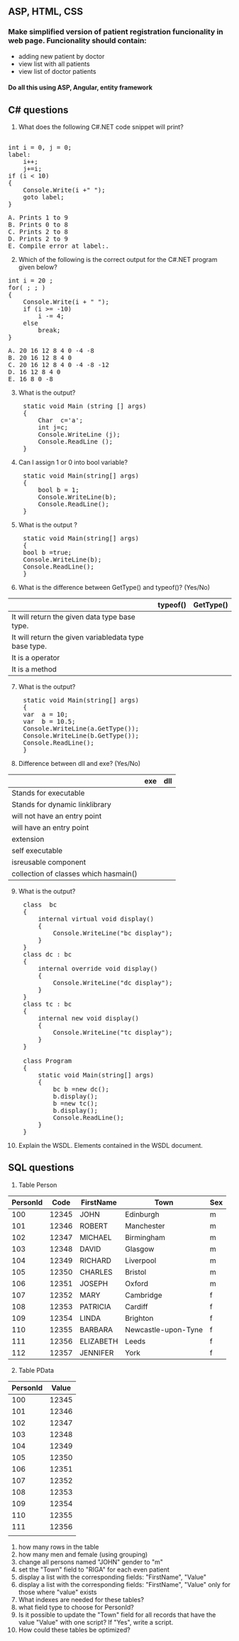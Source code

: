 ## ASP, HTML, CSS

### Make simplified version of patient registration funcionality in web page. Funcionality should contain:
 - adding new patient by doctor
 - view list with all patients
 - view list of doctor patients
#### Do all this using ASP, Angular, entity framework

## C# questions

1. What does the following C#.NET code snippet will print?
<pre> 
int i = 0, j = 0; 
label:
    i++;
    j+=i;
if (i < 10)
{
    Console.Write(i +" ");
    goto label; 
}
</pre>
<pre>
A. Prints 1 to 9
B. Prints 0 to 8
C. Prints 2 to 8
D. Prints 2 to 9
E. Compile error at label:.
</pre>

2. Which of the following is the correct output for the C#.NET program given below?
<pre>
int i = 20 ;
for( ; ; )
{
    Console.Write(i + " "); 
    if (i >= -10)
        i -= 4; 
    else 
        break;
}
</pre>

<pre>
A. 20 16 12 8 4 0 -4 -8
B. 20 16 12 8 4 0
C. 20 16 12 8 4 0 -4 -8 -12
D. 16 12 8 4 0
E. 16 8 0 -8
</pre>

3. What is the output?
<pre>
    static void Main (string [] args)
    {
        Char  c='a';
        int j=c;
        Console.WriteLine (j);
        Console.ReadLine ();
    }
</pre>

4.  Can I assign 1 or 0 into bool variable?
<pre>
    static void Main(string[] args)
    { 
        bool b = 1;
        Console.WriteLine(b);
        Console.ReadLine();
    }
</pre>

5. What is the output ?
<pre>
    static void Main(string[] args)
    { 
    bool b =true;
    Console.WriteLine(b);
    Console.ReadLine();
    }
</pre>

6. What is the difference between GetType() and typeof()?    (Yes/No)

|                                                       | **typeof()** | **GetType()** |
| ----------------------------------------------------- | ------------ | ------------- |
| It will return the given data type base type.         |              |               |
| It will return the given variabledata type base type. |              |               |
| It is a operator                                      |              |               |
| It is a method                                        |              |               |	

7. What is the output?
<pre>
    static void Main(string[] args)
    {
    var  a = 10;
    var  b = 10.5;
    Console.WriteLine(a.GetType());
    Console.WriteLine(b.GetType());
    Console.ReadLine();
    }
</pre>

8.   Difference between dll and exe?  (Yes/No)

|                                       | **exe** | **dll** |
| ------------------------------------- | ------- | ------- |
| Stands for executable                 |         |         |
| Stands for dynamic linklibrary        |         |         |
| will not have an entry point          |         |         |
| will have an entry point              |         |         |
| extension                             |         |         |
| self executable                       |         |         |
| isreusable component                  |         |         |
| collection of classes which hasmain() |         |         |

9.  What is the output?
<pre>
	class  bc 
    {
        internal virtual void display()
        {
            Console.WriteLine("bc display");
        }
    }
    class dc : bc 
    {
        internal override void display()
        {
            Console.WriteLine("dc display");
        }
    }
    class tc : bc 
    {
        internal new void display()
        {
            Console.WriteLine("tc display");
        }
    }
    
    class Program 
    {
        static void Main(string[] args)
        {
            bc b =new dc(); 
            b.display(); 
            b =new tc(); 
            b.display();
            Console.ReadLine();
        }
    }
</pre>

10. Explain the WSDL. Elements contained in the WSDL document. </br>

## SQL questions

1. Table Person

| PersonId | Code  | FirstName | Town                | Sex |
| -------- | ----- | --------- | ------------------- | --- |
| 100      | 12345 | JOHN      | Edinburgh           | m   |
| 101      | 12346 | ROBERT    | Manchester          | m   |
| 102      | 12347 | MICHAEL   | Birmingham          | m   |
| 103      | 12348 | DAVID     | Glasgow             | m   |
| 104      | 12349 | RICHARD   | Liverpool           | m   |
| 105      | 12350 | CHARLES   | Bristol             | m   |
| 106      | 12351 | JOSEPH    | Oxford              | m   |
| 107      | 12352 | MARY      | Cambridge           | f   |
| 108      | 12353 | PATRICIA  | Cardiff             | f   |
| 109      | 12354 | LINDA     | Brighton            | f   |
| 110      | 12355 | BARBARA   | Newcastle-upon-Tyne | f   |
| 111      | 12356 | ELIZABETH | Leeds               | f   |
| 112      | 12357 | JENNIFER  | York                | f   |

2. Table PData

| PersonId | Value |
| -------- | ----- |
| 100      | 12345 |
| 101      | 12346 |
| 102      | 12347 |
| 103      | 12348 |
| 104      | 12349 |
| 105      | 12350 |
| 106      | 12351 |
| 107      | 12352 |
| 108      | 12353 |
| 109      | 12354 |
| 110      | 12355 |
| 111      | 12356 |
|          |       |

1. how many rows in the table
2. how many men and female (using grouping)
3. change all persons named "JOHN" gender to "m"
4. set the "Town" field to "RIGA" for each even patient
5. display a list with the corresponding fields: "FirstName", "Value"
6. display a list with the corresponding fields: "FirstName", "Value" only for those where "value" exists
7. What indexes are needed for these tables?
8. what field type to choose for PersonId?
9. Is it possible to update the "Town" field for all records that have the value "Value" with one script? If "Yes", write a script.
10. How could these tables be optimized?